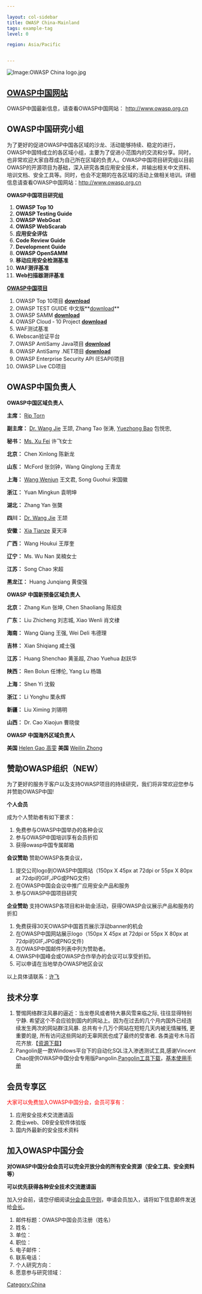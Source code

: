 ```yaml
---

layout: col-sidebar
title: OWASP China-Mainland
tags: example-tag
level: 0

region: Asia/Pacific


---
```

![Image:OWASP China logo.jpg](OWASP_China_logo.jpg
"Image:OWASP China logo.jpg")

## [**OWASP中国网站**](http://www.owasp.org.cn)

OWASP中国最新信息，请查看OWASP中国网站： <http://www.owasp.org.cn>

## **OWASP中国研究小组**

为了更好的促进OWASP中国各区域的沙龙、活动能够持续、稳定的进行，OWASP中国特成立的各区域小组，主要为了促进小范围内的交流和分享。同时，也非常欢迎大家自荐成为自己所在区域的负责人。OWASP中国项目研究组以目前OWASP的开源项目为基础，深入研究各类应用安全技术，并输出相关中文资料、培训文档、安全工具等。同时，也会不定期的在各区域的活动上做相关培训。详细信息请查看OWASP中国网站：http://www.owasp.org.cn

**OWASP中国项目研究组**

1.  **OWASP Top 10**
2.  **OWASP Testing Guide**
3.  **OWASP WebGoat**
4.  **OWASP WebScarab**
5.  **应用安全评估**
6.  **Code Review Guide**
7.  **Development Guide**
8.  **OWASP OpenSAMM**
9.  **移动应用安全检测基准**
10. **WAF测评基准**
11. **Web扫描器测评基准**

**[OWASP中国项目](http://www.owasp.org/index.php/OWASP_Chinese_Project)**

1.  OWASP Top 10项目
    [**download**](http://www.owasp.org/images/a/a9/OWASP_Top_10_2010_Chinese_V1.0_Released.pdf)
2.  OWASP TEST GUIDE
    中文版**[download](http://www.owasp.org/images/0/06/OWASP%E6%B5%8B%E8%AF%95%E6%8C%87%E5%8D%97%28%E4%B8%AD%E6%96%87%EF%BC%89.pdf)**
3.  OWASP SAMM
    **[download](http://www.owasp.org.cn/owasp-project/Finished_Projects/owasp-samm/samm/owasp-samm)**
4.  OWASP Cloud ‐ 10 Project
    **[download](http://www.owasp.org.cn/owasp-project/Finished_Projects/Cloud_10/cloud_10)**
5.  WAF测试基准
6.  Webscan验证平台
7.  OWASP AntiSamy Java项目
    **[download](http://www.owasp.org.cn/owasp-project/Finished_Projects/OWASP_AntiSamy_Java/owasp-antisamy-java)**
8.  OWASP AntiSamy .NET项目
    **[download](http://www.owasp.org.cn/owasp-project/Finished_Projects/OWASP_AntiSamy_.NET/owasp-antisamy.net)**
9.  OWASP Enterprise Security API (ESAPI)项目
10. OWASP Live CD项目

## **OWASP中国负责人**

**OWASP中国区域负责人**

**主席：** [Rip Torn](mailto:rip@owasp.org)

**副主席：** [Dr. Wang Jie](User:Jie_Wang "wikilink") 王颉, Zhang Tao 张涛,
[Yuezhong Bao](mailto:bao@owasp.org) 包悦忠,

**秘书：** [Ms. Xu Fei](mailto:miya@owasp.org.cn) 许飞女士

**北京：** Chen Xinlong 陈新龙

**山东：** McFord 张剑钟，Wang Qinglong 王青龙

**上海：** [Wang Wenjun](mailto:shanda.wang@owasp.org.cn) 王文君, Song Guohui
宋国徽

**浙江：** Yuan Mingkun 袁明坤

**湖北：** Zhang Yan 张龑

**四川：** [Dr. Wang Jie](User:Jie_Wang "wikilink") 王颉

**安徽：** [Xia Tianze](mailto:sky@owasp.org.cn) 夏天泽

**广西：** Wang Houkui 王厚奎

**辽宁：** Ms. Wu Nan 吴楠女士

**江苏：** Song Chao 宋超

**黑龙江：** Huang Junqiang 黄俊强

**OWASP 中国新预备区域负责人**

**北京：** Zhang Kun 张坤, Chen Shaoliang 陈绍良

**广东：** Liu Zhicheng 刘志城, Xiao Wenli 肖文棣

**海南：** Wang Qiang 王强, Wei Deli 韦德理

**吉林：** Xian Shiqiang 咸士强

**江苏：** Huang Shenchao 黄圣超, Zhao Yuehua 赵跃华

**陕西：** Ren Bolun 任博伦, Yang Lu 杨璐

**上海：** Shen Yi 沈毅

**浙江：** Li Yonghu 栗永辉

**新疆：** Liu Ximing 刘锡明

**山西：** Dr. Cao Xiaojun 曹晓俊

**OWASP 中国海外区域负责人**

**美国** [Helen Gao 高雯](mailto:helen.gao@owasp.org) **美国** [Weilin
Zhong](mailto:wzhong@gmail.com)

## **赞助OWASP组织（NEW）**

为了更好的服务于客户以及支持OWASP项目的持续研究，我们将非常欢迎您参与并赞助OWASP中国\!

**个人会员**

成为个人赞助者有如下要求：

1.  免费参与OWASP中国举办的各种会议
2.  参与OWASP中国培训享有会员折扣
3.  获得owasp中国专属邮箱

**会议赞助** 赞助OWASP各类会议，

1.  提交公司logo到OWASP中国网站（150px X 45px at 72dpi or 55px X 80px at
    72dpi的GIF,JPG或PNG文件)
2.  在OWASP中国会会议中推广应用安全产品和服务
3.  参与OWASP中国项目研究


**企业赞助** 支持OWASP各项目和补助金活动，获得OWASP会议展示产品和服务的折扣

1.  免费获得30天OWASP中国首页展示浮动banner的机会
2.  在OWASP中国网站展示logo（150px X 45px at 72dpi or 55px X 80px at
    72dpi的GIF,JPG或PNG文件)
3.  在OWASP中国邮件列表中列为赞助者。
4.  OWASP中国峰会或OWASP合作举办的会议可以享受折扣。
5.  可以申请在当地举办OWASP地区会议

以上具体请联系：[许飞](mailto:miya@owasp.org.cn)

## **技术分享**

1.  警惕网络群注风暴的逼近：当龙卷风或者特大暴风雪来临之际, 往往显得特别宁静.
    希望这个不会应验到国内的网站上。因为在过去的几个月内国外已经连续发生两次的网站群注风暴.
    总共有十几万个网站在短短几天内被无情摧残, 更重要的是, 所有访问这些网站的无辜网民也成了最终的受害者.
    各类盗号木马百花齐放.【[资源下载](https://www.owasp.org/images/5/5f/%E8%AD%A6%E6%83%95%E7%BD%91%E7%BB%9C%E7%BE%A4%E6%B3%A8%E9%A3%8E%E6%9A%B4%E7%9A%84%E9%80%BC%E8%BF%91.doc)】
2.  Pangolin是一款Windows平台下的自动化SQL注入渗透测试工具,感谢Vincent
    Chao提供OWASP中国分会专用版Pangolin.[Pangolin工具下载](https://www.owasp.org/images/0/0f/Pangolin_owasp.zip)，[基本使用手册](https://www.owasp.org/images/b/bd/%E5%9F%BA%E6%9C%AC%E4%BD%BF%E7%94%A8%E6%89%8B%E5%86%8C.doc)

## **会员专享区**

<font color="#ff0000">大家可以免费加入OWASP中国分会，会员可享有：</font>

1.  应用安全技术交流邀请函
2.  商业web、DB安全软件体验版
3.  国内外最新的安全技术资料

## **加入OWASP中国分会**

**对OWASP中国分会会员可以完全开放分会的所有安全资源（安全工具、安全资料等）**

**可以优先获得各种安全技术交流邀请函**

加入分会前，请您仔细阅读[分会会员守则](https://www.owasp.org/index.php/Chapter_Rules)，申请会员加入，请将如下信息邮件发送给[会长](mailto:member@owasp.org.cn)。

1.  邮件标题：OWASP中国会员注册（姓名）
2.  姓名：
3.  单位：
4.  职位：
5.  电子邮件：
6.  联系电话：
7.  个人研究方向：
8.  愿意参与研究领域：

<font color="#ff0000"></font>

[Category:China](Category:China "wikilink")
